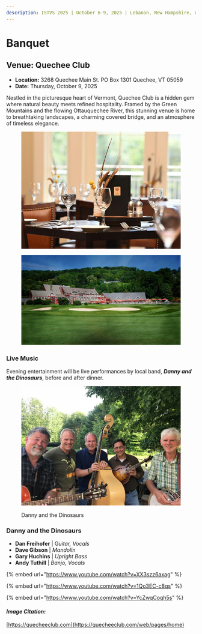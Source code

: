 ```yaml
---
description: ISTVS 2025 | October 6-9, 2025 | Lebanon, New Hampshire, USA
---
```


# Banquet

## Venue: **Quechee Club**

* **Location:** 3268 Quechee Main St. PO Box 1301 Quechee, VT 05059
* **Date:** Thursday, October 9, 2025

Nestled in the picturesque heart of Vermont, Quechee Club is a hidden gem where natural beauty meets refined hospitality. Framed by the Green Mountains and the flowing Ottauquechee River, this stunning venue is home to breathtaking landscapes, a charming covered bridge, and an atmosphere of timeless elegance.

<div align="left" data-full-width="false"><figure><img src="../.gitbook/assets/dining_social.jpg" alt=""><figcaption></figcaption></figure></div>

<figure><img src="../.gitbook/assets/pub-home-slider-01.jpg" alt=""><figcaption></figcaption></figure>

### Live Music <a href="#image-citations" id="image-citations"></a>

Evening entertainment will be live performances by local band, _**Danny and the Dinosaurs**_, before and after dinner.

<figure><img src="../.gitbook/assets/Danny and the Dinosaurs.jpg" alt=""><figcaption><p>Danny and the Dinosaurs</p></figcaption></figure>

### Danny and the Dinosaurs <a href="#image-citations" id="image-citations"></a>

* **Dan Freihofer** | &#x47;_&#x75;itar, Vocals_
* **Dave Gibson** | _Mandolin_
* **Gary Huchins** | _Upright Bass_&#x20;
* **Andy Tuthill** | _Banjo, Vocals_&#x20;

{% embed url="https://www.youtube.com/watch?v=XX3szz6axag" %}

{% embed url="https://www.youtube.com/watch?v=1Qo3EC-c8qs" %}

{% embed url="https://www.youtube.com/watch?v=YcZwqCoqh5s" %}

#### _Image Citation:_ <a href="#image-citations" id="image-citations"></a>

[https://quecheeclub.com](https://quecheeclub.com/web/pages/home)
